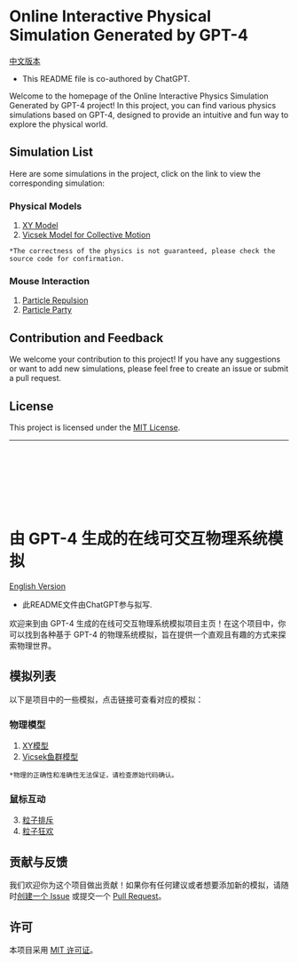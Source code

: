 # Online Interactive Physical Simulation Generated by GPT-4
[中文版本](#section1)
- This README file is co-authored by ChatGPT.

Welcome to the homepage of the Online Interactive Physics Simulation Generated by GPT-4 project! In this project, you can find various physics simulations based on GPT-4, designed to provide an intuitive and fun way to explore the physical world.

## Simulation List

Here are some simulations in the project, click on the link to view the corresponding simulation:


### Physical Models

1. [XY Model](./XY_model.html)
2. [Vicsek Model for Collective Motion](./interactive_vicsek.html)

`*The correctness of the physics is not guaranteed, please check the source code for confirmation.`
### Mouse Interaction
1. [Particle Repulsion](./pp_interaction.html)
2. [Particle Party](./pp_particle_2.html)

## Contribution and Feedback

We welcome your contribution to this project! If you have any suggestions or want to add new simulations, please feel free to create an issue or submit a pull request.

## License

This project is licensed under the [MIT License](./LICENSE).


----

<br><br><br><br><br><br>
<a name="section1"></a>
# 由 GPT-4 生成的在线可交互物理系统模拟
[English Version](./README.md)
- 此README文件由ChatGPT参与拟写.

欢迎来到由 GPT-4 生成的在线可交互物理系统模拟项目主页！在这个项目中，你可以找到各种基于 GPT-4 的物理系统模拟，旨在提供一个直观且有趣的方式来探索物理世界。

## 模拟列表

以下是项目中的一些模拟，点击链接可查看对应的模拟：

### 物理模型

1. [XY模型](./XY_model.html)
2. [Vicsek鱼群模型](./interactive_vicsek.html)

`*物理的正确性和准确性无法保证，请检查原始代码确认。`
### 鼠标互动
3. [粒子排斥](./pp_interaction.html)
4. [粒子狂欢](./pp_particle_2.html)


## 贡献与反馈

我们欢迎你为这个项目做出贡献！如果你有任何建议或者想要添加新的模拟，请随时[创建一个 Issue](https://github.com/your-github-username/your-repo-name/issues) 或提交一个 [Pull Request](https://github.com/your-github-username/your-repo-name/pulls)。

## 许可

本项目采用 [MIT 许可证](./LICENSE)。
